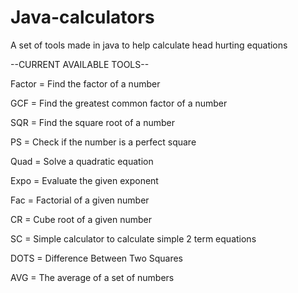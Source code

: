# Java-calculators
A set of tools made in java to help calculate head hurting equations

--CURRENT AVAILABLE TOOLS--

Factor = Find the factor of a number

GCF = Find the greatest common factor of a number

SQR = Find the square root of a number

PS = Check if the number is a perfect square

Quad = Solve a quadratic equation

Expo = Evaluate the given exponent

Fac = Factorial of a given number

CR = Cube root of a given number

SC = Simple calculator to calculate simple 2 term equations

DOTS = Difference Between Two Squares

AVG = The average of a set of numbers

